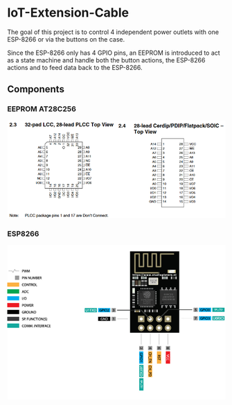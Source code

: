 # IoT-Extension-Cable

The goal of this project is to control 4 independent power outlets with one ESP-8266 or via the buttons on the case.

Since the ESP-8266 only has 4 GPIO pins, an EEPROM is introduced to act as a state machine and handle both the button actions, the ESP-8266 actions and to feed data back to the ESP-8266.

## Components

### EEPROM AT28C256
![AT28C256 EEPROM](Pinout_AT28C256.png)

### ESP8266
![ESP8266 pinout](Pinout_ESP8266_01X.jpg)

